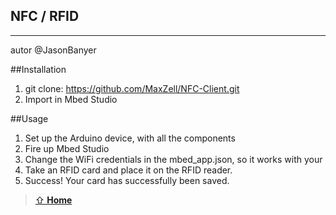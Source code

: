 ## NFC / RFID 
***
autor @JasonBanyer

##Installation
1. git clone: https://github.com/MaxZell/NFC-Client.git
2. Import in Mbed Studio

##Usage
1. Set up the Arduino device, with all the components
2. Fire up Mbed Studio
3. Change the WiFi credentials in the mbed_app.json, so it works with your 
4. Take an RFID card and place it on the RFID reader.
5. Success! Your card has successfully been saved.

> [⇧ **Home**](https://github.com/iotkitv3/intro)
